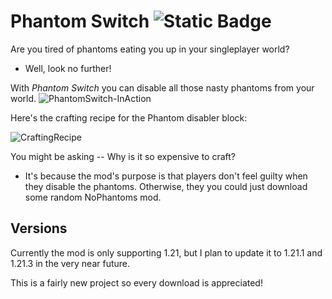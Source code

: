 # **Phantom Switch** ![Static Badge](https://img.shields.io/badge/%E2%9D%A4%EF%B8%8F-gray?logoSize=auto&label=Made%20with&labelColor=red)


Are you tired of phantoms eating you up in your singleplayer world?
 - Well, look no further!

With *Phantom Switch* you can disable all those nasty phantoms from your world. 
![PhantomSwitch-InAction](https://github.com/user-attachments/assets/b094458d-ffda-4a7c-915c-0a90abc91c79)

Here's the crafting recipe for the Phantom disabler block:

![CraftingRecipe](https://github.com/user-attachments/assets/ae150f5c-13a8-4c09-a359-e26c21e50bfc)

You might be asking -- Why is it so expensive to craft?
  - It's because the mod's purpose is that players don't feel guilty
  when they disable the phantoms. 
  Otherwise, they you could just download some random NoPhantoms mod.

## Versions
Currently the mod is only supporting 1.21, but I plan to update it to 1.21.1 and 1.21.3 in the very near future.


This is a fairly new project so every download is appreciated!